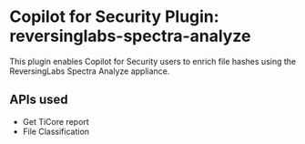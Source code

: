 # Copilot for Security Plugin: reversinglabs-spectra-analyze

This plugin enables Copilot for Security users to enrich file hashes using the 
ReversingLabs Spectra Analyze appliance.

## APIs used

 - Get TiCore report
 - File Classification